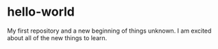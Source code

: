 # hello-world
My first repository and a new beginning of things unknown.
I am excited about all of the new things to learn.
